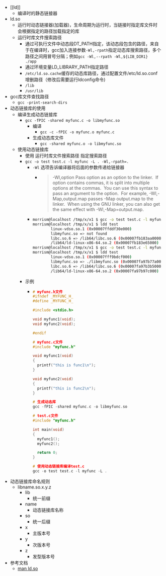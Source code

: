 - [[ld]]
	- 编译时的静态链接器
- ld.so
	- 运行时动态链接器(加载器)，生命周期为运行时，当链接时指定库文件时会根据指定的路径加载指定的库
	- 运行时库文件搜索路径
		- 通过可执行文件中动态段DT_PATH指定，该动态段包含的路径，来自于在编译时，gcc加入连接参数`-Wl,-rpath`指定动态库搜索路径，多个路径之间用冒号分隔；例如`gcc -Wl,--rpath -Wl,${LIB_DIR1} ./app`
		- 通过环境变量LD_LIBRARY_PATH指定路径
		- `/etc/ld.so.cache`缓存的动态库路径，通过配置文件/etc/ld.so.conf增删路径（修改后需要运行ldconfig命令)
		- `/lib`
		- `/usr/lib`
- gcc库文件查找路径
	- `gcc -print-search-dirs`
- 动态链接库的使用
	- 编译生成动态链接库
		- `gcc -fPIC -shared myfunc.c -o libmyfunc.so`
			- 编译
				- `gcc -c -fPIC -o myfunc.o myfunc.c`
			- 生成动态库文件
				- `gcc -shared myfunc.o -o libmyfunc.so`
	- 使用动态链接库
		- 使用 运行时库文件搜索路径 指定搜索路径
		- `gcc -o test test.c -l myfunc -L . -Wl,-rpath=.`
			- `-Wl` 选项告诉编译器将后面的参数传递给链接器
				- > -Wl,option
				  Pass option as an option to the linker.  If option contains commas, it is split into multiple options at the commas.  You can use this syntax to pass an argument to the option.  For example, -Wl,-Map,output.map passes -Map output.map to the linker.  When using the GNU linker, you can also get the same effect with -Wl,-Map=output.map.
			- ```bash
			  morrism@localhost /tmp/x/x1 $ gcc -o test test.c -l myfunc -L .
			  morrism@localhost /tmp/x/x1 $ ldd test
			          linux-vdso.so.1 (0x00007ffddf30e000)
			          libmyfunc.so => not found
			          libc.so.6 => /lib64/libc.so.6 (0x00007fb183aa0000)
			          /lib64/ld-linux-x86-64.so.2 (0x00007fb183e65000)
			  morrism@localhost /tmp/x/x1 $ gcc -o test test.c -l myfunc -L . -Wl,-rpath=.
			  morrism@localhost /tmp/x/x1 $ ldd test
			          linux-vdso.so.1 (0x00007fff9bdcf000)
			          libmyfunc.so => ./libmyfunc.so (0x00007fa97b77a000)
			          libc.so.6 => /lib64/libc.so.6 (0x00007fa97b3b5000)
			          /lib64/ld-linux-x86-64.so.2 (0x00007fa97b97c000)
			  
			  ```
		- 示例
			- ```c
			  # myfunc.h文件
			  #ifndef _MYFUNC_H_
			  #define _MYFUNC_H_
			  
			  #include <stdio.h>
			  
			  void myfunc1(void);
			  void myfunc2(void);
			  
			  #endif
			  
			  # myfunc.c文件
			  #include "myfunc.h"
			  
			  void myfunc1(void)
			  {
			  	printf("this is func1\n");
			  }
			  
			  void myfunc2(void)
			  {
			  	printf("this is func2\n");
			  }
			  
			  # 生成动态库
			  gcc -fPIC -shared myfunc.c -o libmyfunc.so
			  
			  # test.c文件
			  #include "myfunc.h"
			  
			  int main(void)
			  {
			  	myfunc1();
			  	myfunc2();
			  
			  	return 0;
			  }
			  
			  # 使用动态链接库编译test.c
			  gcc -o test test.c -l myfunc -L .
			  ```
- 动态链接库命名规则
	- libname.so.x.y.z
		- lib
			- 统一前缀
		- name
			- 动态链接库名称
		- so
			- 统一后缀
		- x
			- 主版本号
		- y
			- 次版本号
		- z
			- 发型版本号
- 参考文档
	- [man ld.so](https://man7.org/linux/man-pages/man8/ld.so.8.html)